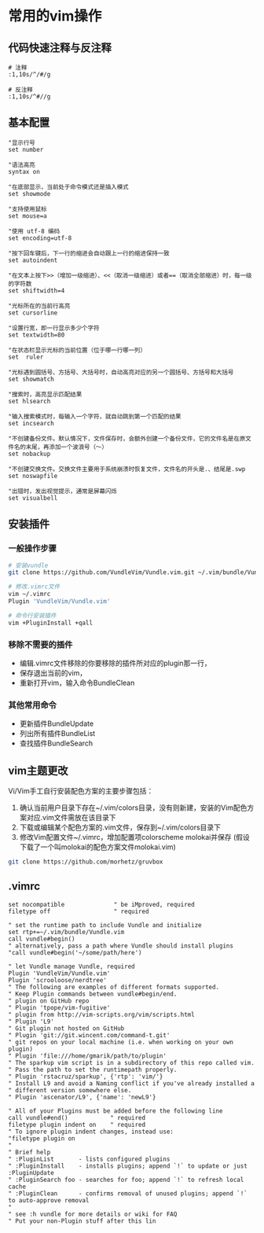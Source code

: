 # 常用的vim操作

## 代码快速注释与反注释
```vim
# 注释
:1,10s/^/#/g

# 反注释
:1,10s/^#//g
```
## 基本配置
```vim
"显示行号
set number

"语法高亮
syntax on

"在底部显示，当前处于命令模式还是插入模式
set showmode

"支持使用鼠标
set mouse=a

"使用 utf-8 编码
set encoding=utf-8  

"按下回车键后，下一行的缩进会自动跟上一行的缩进保持一致
set autoindent

"在文本上按下>>（增加一级缩进）、<<（取消一级缩进）或者==（取消全部缩进）时，每一级的字符数
set shiftwidth=4

"光标所在的当前行高亮
set cursorline

"设置行宽，即一行显示多少个字符
set textwidth=80

"在状态栏显示光标的当前位置（位于哪一行哪一列）
set  ruler

"光标遇到圆括号、方括号、大括号时，自动高亮对应的另一个圆括号、方括号和大括号
set showmatch

"搜索时，高亮显示匹配结果
set hlsearch

"输入搜索模式时，每输入一个字符，就自动跳到第一个匹配的结果
set incsearch

"不创建备份文件。默认情况下，文件保存时，会额外创建一个备份文件，它的文件名是在原文件名的末尾，再添加一个波浪号（〜）
set nobackup

"不创建交换文件。交换文件主要用于系统崩溃时恢复文件，文件名的开头是.、结尾是.swp
set noswapfile

"出错时，发出视觉提示，通常是屏幕闪烁
set visualbell
```

## 安装插件
### 一般操作步骤
```bash
# 安装vundle
git clone https://github.com/VundleVim/Vundle.vim.git ~/.vim/bundle/Vundle.vim

# 修改.vimrc文件
vim ~/.vimrc
Plugin 'VundleVim/Vundle.vim'

# 命令行安装插件
vim +PluginInstall +qall
```
### 移除不需要的插件
+ 编辑.vimrc文件移除的你要移除的插件所对应的plugin那一行，
+ 保存退出当前的vim，
+ 重新打开vim，输入命令BundleClean

### 其他常用命令
+ 更新插件BundleUpdate
+ 列出所有插件BundleList
+ 查找插件BundleSearch


## vim主题更改
Vi/Vim手工自行安装配色方案的主要步骤包括：

1. 确认当前用户目录下存在~/.vim/colors目录，没有则新建，安装的Vim配色方案对应.vim文件需放在该目录下
2. 下载或编辑某个配色方案的.vim文件，保存到~/.vim/colors目录下
3. 修改Vim配置文件~/.vimrc，增加配置项colorscheme molokai并保存 (假设下载了一个叫molokai的配色方案文件molokai.vim)
```bash
git clone https://github.com/morhetz/gruvbox
```


## .vimrc
```vim
set nocompatible              " be iMproved, required
filetype off                  " required

" set the runtime path to include Vundle and initialize
set rtp+=~/.vim/bundle/Vundle.vim
call vundle#begin()
" alternatively, pass a path where Vundle should install plugins
"call vundle#begin('~/some/path/here')

" let Vundle manage Vundle, required
Plugin 'VundleVim/Vundle.vim'
Plugin 'scrooloose/nerdtree'
" The following are examples of different formats supported.
" Keep Plugin commands between vundle#begin/end.
" plugin on GitHub repo
" Plugin 'tpope/vim-fugitive'
" plugin from http://vim-scripts.org/vim/scripts.html
" Plugin 'L9'
" Git plugin not hosted on GitHub
" Plugin 'git://git.wincent.com/command-t.git'
" git repos on your local machine (i.e. when working on your own plugin)
" Plugin 'file:///home/gmarik/path/to/plugin'
" The sparkup vim script is in a subdirectory of this repo called vim.
" Pass the path to set the runtimepath properly.
" Plugin 'rstacruz/sparkup', {'rtp': 'vim/'}
" Install L9 and avoid a Naming conflict if you've already installed a
" different version somewhere else.
" Plugin 'ascenator/L9', {'name': 'newL9'}

" All of your Plugins must be added before the following line
call vundle#end()            " required
filetype plugin indent on    " required
" To ignore plugin indent changes, instead use:
"filetype plugin on
"
" Brief help
" :PluginList       - lists configured plugins
" :PluginInstall    - installs plugins; append `!` to update or just :PluginUpdate
" :PluginSearch foo - searches for foo; append `!` to refresh local cache
" :PluginClean      - confirms removal of unused plugins; append `!` to auto-approve removal
"
" see :h vundle for more details or wiki for FAQ
" Put your non-Plugin stuff after this lin

```


